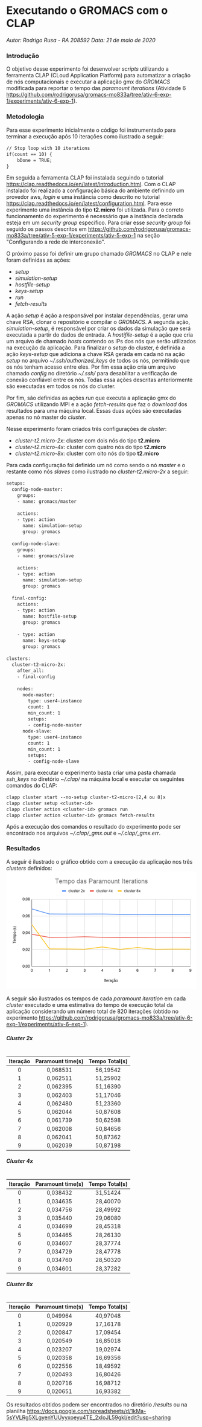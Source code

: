 # Executando o GROMACS com o CLAP
_Autor: Rodrigo Rusa - RA 208592_
_Data: 21 de maio de 2020_

### Introdução
O objetivo desse experimento foi desenvolver _scripts_ utilizando a ferramenta CLAP (CLoud Application Platform) para automatizar a criação de nós computacionais e executar a aplicação gmx do _GROMACS_ modificada para reportar o tempo das _paramount iterations_ (Atividade 6 <https://github.com/rodrigorusa/gromacs-mo833a/tree/ativ-6-exp-1/experiments/ativ-6-exp-1>).

### Metodologia
Para esse experimento inicialmente o código foi instrumentado para terminar a execução após 10 iterações como ilustrado a seguir:
```
// Stop loop with 10 iterations
if(count == 10) {
    bDone = TRUE;
}
```
Em seguida a ferramenta CLAP foi instalada seguindo o tutorial <https://clap.readthedocs.io/en/latest/introduction.html>. Com o CLAP instalado foi realizado a configuração básica do ambiente definindo um provedor aws, _login_ e uma instância como descrito no tutorial <https://clap.readthedocs.io/en/latest/configuration.html>. Para esse experimento uma instância do tipo **t2.micro** foi utilizada. Para o correto funcionamento do experimento é necessário que a instância declarada esteja em um _security group_ específico. Para criar esse _security group_ foi seguido os passos descritos em <https://github.com/rodrigorusa/gromacs-mo833a/tree/ativ-5-exp-1/experiments/ativ-5-exp-1> na seção "Configurando a rede de interconexão".

O próximo passo foi definir um grupo chamado _GROMACS_ no CLAP e nele foram definidas as ações:
* _setup_
* _simulation-setup_
* _hostfile-setup_
* _keys-setup_
* _run_
* _fetch-results_

A ação _setup_ é ação a responsável por instalar dependências, gerar uma chave RSA, clonar o repositório e compilar o _GROMACS_. A segunda ação, _simulation-setup_, é responsável por criar os dados da simulação que será executada a partir do dados de entrada. A _hostifile-setup_ é a ação que cria um arquivo de chamado _hosts_ contendo os IPs dos nós que serão utilizados na execução da aplicação. Para finalizar o _setup_ do cluster, é definida a ação _keys-setup_ que adiciona a chave RSA gerada em cada nó na ação _setup_ no arquivo _~/.ssh/authorized_keys_ de todos os nós, permitindo que os nós tenham acesso entre eles. Por fim essa ação cria um arquivo chamado _config_ no diretório _~/.ssh/_ para desabilitar a verificação de conexão confiável entre os nós. Todas essa ações descritas anteriormente são executadas em todos os nós do cluster.

Por fim, são definidas as ações _run_ que executa a aplicação gmx do _GROMACS_ utilizando MPI e a ação _fetch-results_ que faz o _download_ dos resultados para uma máquina local. Essas duas ações são executadas apenas no nó master do _cluster_.

Nesse experimento foram criados três configurações de _cluster_:
* _cluster-t2.micro-2x_: cluster com dois nós do tipo **t2.micro**
* _cluster-t2.micro-4x_: cluster com quatro nós do tipo **t2.micro**
* _cluster-t2.micro-8x_: cluster com oito nós do tipo **t2.micro**

Para cada configuração foi definido um nó como sendo o nó _master_ e o restante como nós _slaves_ como ilustrado no _cluster-t2.micro-2x_ a seguir:
```
setups:
  config-node-master:
    groups:
    - name: gromacs/master

    actions:
    - type: action
      name: simulation-setup
      group: gromacs

  config-node-slave:
    groups:
    - name: gromacs/slave

    actions:
    - type: action
      name: simulation-setup
      group: gromacs
  
  final-config:
    actions:
    - type: action
      name: hostfile-setup
      group: gromacs

    - type: action
      name: keys-setup
      group: gromacs
      
clusters:
  cluster-t2-micro-2x:
    after_all:
    - final-config

    nodes:
      node-master:
        type: user4-instance
        count: 1
        min_count: 1
        setups: 
        - config-node-master
      node-slave:
        type: user4-instance
        count: 1
        min_count: 1
        setups: 
        - config-node-slave
```

Assim, para executar o experimento basta criar uma pasta chamada _ssh_keys_ no diretório _~/.clap/_ na máquina local e executar os seguintes comandos do CLAP:
```
clapp cluster start --no-setup cluster-t2-micro-[2,4 ou 8]x
clapp cluster setup <cluster-id>
clapp cluster action <cluster-id> gromacs run
clapp cluster action <cluster-id> gromacs fetch-results
```

Após a execução dos comandos o resultado do experimento pode ser encontrado nos arquivos _~/.clap/<node-master-id>\_gmx.out_ e _~/.clap/<node-master-id>\_gmx.err_.

### Resultados
A seguir é ilustrado o gráfico obtido com a execução da aplicação nos três _clusters_ definidos:
![](./images/result.png)

A seguir são ilustrados os tempos de cada _paramount iteration_ em cada _cluster_ executado e uma estimativa do tempo de execução total da aplicação considerando um número total de 820 iterações (obtido no experimento <https://github.com/rodrigorusa/gromacs-mo833a/tree/ativ-6-exp-1/experiments/ativ-6-exp-1>).

##### Cluster 2x
#
| Iteração |  Paramount time(s) | Tempo Total(s) |
|:--------:|:------------------:|:--------------:|
| 0        | 0,068531           | 56,19542       |
| 1        | 0,062511           | 51,25902       |
| 2        | 0,062395           | 51,16390       |
| 3        | 0,062403           | 51,17046       |
| 4        | 0,062480           | 51,23360       |
| 5        | 0,062044           | 50,87608       |
| 6        | 0,061739           | 50,62598       |
| 7        | 0,062008           | 50,84656       |
| 8        | 0,062041           | 50,87362       |
| 9        | 0,062039           | 50,87198       |

##### Cluster 4x
#
| Iteração |  Paramount time(s) | Tempo Total(s) |
|:--------:|:------------------:|:--------------:|
| 0        | 0,038432           | 31,51424       |
| 1        | 0,034635           | 28,40070       |
| 2        | 0,034756           | 28,49992       |
| 3        | 0,035440           | 29,06080       |
| 4        | 0,034699           | 28,45318       |
| 5        | 0,034465           | 28,26130       |
| 6        | 0,034607           | 28,37774       |
| 7        | 0,034729           | 28,47778       |
| 8        | 0,034760           | 28,50320       |
| 9        | 0,034601           | 28,37282       |

##### Cluster 8x
#
| Iteração |  Paramount time(s) | Tempo Total(s) |
|:--------:|:------------------:|:--------------:|
| 0        | 0,049964           | 40,97048       |
| 1        | 0,020929           | 17,16178       |
| 2        | 0,020847           | 17,09454       |
| 3        | 0,020549           | 16,85018       |
| 4        | 0,023207           | 19,02974       |
| 5        | 0,020358           | 16,69356       |
| 6        | 0,022556           | 18,49592       |
| 7        | 0,020493           | 16,80426       |
| 8        | 0,020716           | 16,98712       |
| 9        | 0,020651           | 16,93382       |

Os resultados obtidos podem ser encontrados no diretório _/results_ ou na planilha <https://docs.google.com/spreadsheets/d/1kMa-5sYVLRg5XLgyenYUUyyxoeyu4TE_2xIoJL59gkI/edit?usp=sharing>